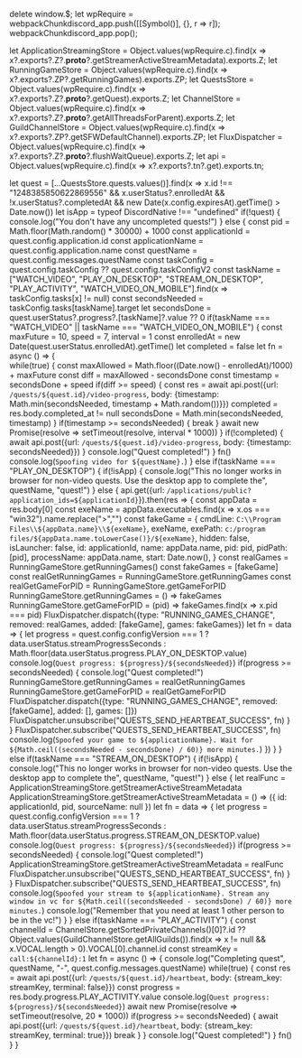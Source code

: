 delete window.$;
let wpRequire = webpackChunkdiscord_app.push([[Symbol()], {}, r => r]);
webpackChunkdiscord_app.pop();

let ApplicationStreamingStore = Object.values(wpRequire.c).find(x => x?.exports?.Z?.__proto__?.getStreamerActiveStreamMetadata).exports.Z;
let RunningGameStore = Object.values(wpRequire.c).find(x => x?.exports?.ZP?.getRunningGames).exports.ZP;
let QuestsStore = Object.values(wpRequire.c).find(x => x?.exports?.Z?.__proto__?.getQuest).exports.Z;
let ChannelStore = Object.values(wpRequire.c).find(x => x?.exports?.Z?.__proto__?.getAllThreadsForParent).exports.Z;
let GuildChannelStore = Object.values(wpRequire.c).find(x => x?.exports?.ZP?.getSFWDefaultChannel).exports.ZP;
let FluxDispatcher = Object.values(wpRequire.c).find(x => x?.exports?.Z?.__proto__?.flushWaitQueue).exports.Z;
let api = Object.values(wpRequire.c).find(x => x?.exports?.tn?.get).exports.tn;

let quest = [...QuestsStore.quests.values()].find(x => x.id !== "1248385850622869556" && x.userStatus?.enrolledAt && !x.userStatus?.completedAt && new Date(x.config.expiresAt).getTime() > Date.now())
let isApp = typeof DiscordNative !== "undefined"
if(!quest) {
	console.log("You don't have any uncompleted quests!")
} else {
	const pid = Math.floor(Math.random() * 30000) + 1000
	const applicationId = quest.config.application.id
	const applicationName = quest.config.application.name
	const questName = quest.config.messages.questName
	const taskConfig = quest.config.taskConfig ?? quest.config.taskConfigV2
	const taskName = ["WATCH_VIDEO", "PLAY_ON_DESKTOP", "STREAM_ON_DESKTOP", "PLAY_ACTIVITY", "WATCH_VIDEO_ON_MOBILE"].find(x => taskConfig.tasks[x] != null)
	const secondsNeeded = taskConfig.tasks[taskName].target
	let secondsDone = quest.userStatus?.progress?.[taskName]?.value ?? 0
	if(taskName === "WATCH_VIDEO" || taskName === "WATCH_VIDEO_ON_MOBILE") {
		const maxFuture = 10, speed = 7, interval = 1
		const enrolledAt = new Date(quest.userStatus.enrolledAt).getTime()
		let completed = false
		let fn = async () => {			
			while(true) {
				const maxAllowed = Math.floor((Date.now() - enrolledAt)/1000) + maxFuture
				const diff = maxAllowed - secondsDone
				const timestamp = secondsDone + speed
				if(diff >= speed) {
					const res = await api.post({url: `/quests/${quest.id}/video-progress`, body: {timestamp: Math.min(secondsNeeded, timestamp + Math.random())}})
					completed = res.body.completed_at != null
					secondsDone = Math.min(secondsNeeded, timestamp)
				}
				if(timestamp >= secondsNeeded) {
					break
				}
				await new Promise(resolve => setTimeout(resolve, interval * 1000))
			}
			if(!completed) {
				await api.post({url: `/quests/${quest.id}/video-progress`, body: {timestamp: secondsNeeded}})
			}
			console.log("Quest completed!")
		}
		fn()
		console.log(`Spoofing video for ${questName}.`)
	} else if(taskName === "PLAY_ON_DESKTOP") {
		if(!isApp) {
			console.log("This no longer works in browser for non-video quests. Use the desktop app to complete the", questName, "quest!")
		} else {
			api.get({url: `/applications/public?application_ids=${applicationId}`}).then(res => {
				const appData = res.body[0]
				const exeName = appData.executables.find(x => x.os === "win32").name.replace(">","")
				const fakeGame = {
					cmdLine: `C:\\Program Files\\${appData.name}\\${exeName}`,
					exeName,
					exePath: `c:/program files/${appData.name.toLowerCase()}/${exeName}`,
					hidden: false,
					isLauncher: false,
					id: applicationId,
					name: appData.name,
					pid: pid,
					pidPath: [pid],
					processName: appData.name,
					start: Date.now(),
				}
				const realGames = RunningGameStore.getRunningGames()
				const fakeGames = [fakeGame]
				const realGetRunningGames = RunningGameStore.getRunningGames
				const realGetGameForPID = RunningGameStore.getGameForPID
				RunningGameStore.getRunningGames = () => fakeGames
				RunningGameStore.getGameForPID = (pid) => fakeGames.find(x => x.pid === pid)
				FluxDispatcher.dispatch({type: "RUNNING_GAMES_CHANGE", removed: realGames, added: [fakeGame], games: fakeGames})
				let fn = data => {
					let progress = quest.config.configVersion === 1 ? data.userStatus.streamProgressSeconds : Math.floor(data.userStatus.progress.PLAY_ON_DESKTOP.value)
					console.log(`Quest progress: ${progress}/${secondsNeeded}`)
					if(progress >= secondsNeeded) {
						console.log("Quest completed!")
						RunningGameStore.getRunningGames = realGetRunningGames
						RunningGameStore.getGameForPID = realGetGameForPID
						FluxDispatcher.dispatch({type: "RUNNING_GAMES_CHANGE", removed: [fakeGame], added: [], games: []})
						FluxDispatcher.unsubscribe("QUESTS_SEND_HEARTBEAT_SUCCESS", fn)
					}
				}
				FluxDispatcher.subscribe("QUESTS_SEND_HEARTBEAT_SUCCESS", fn)
				console.log(`Spoofed your game to ${applicationName}. Wait for ${Math.ceil((secondsNeeded - secondsDone) / 60)} more minutes.`)
			})
		}
	} else if(taskName === "STREAM_ON_DESKTOP") {
		if(!isApp) {
			console.log("This no longer works in browser for non-video quests. Use the desktop app to complete the", questName, "quest!")
		} else {
			let realFunc = ApplicationStreamingStore.getStreamerActiveStreamMetadata
			ApplicationStreamingStore.getStreamerActiveStreamMetadata = () => ({
				id: applicationId,
				pid,
				sourceName: null
			})
			let fn = data => {
				let progress = quest.config.configVersion === 1 ? data.userStatus.streamProgressSeconds : Math.floor(data.userStatus.progress.STREAM_ON_DESKTOP.value)
				console.log(`Quest progress: ${progress}/${secondsNeeded}`)
				if(progress >= secondsNeeded) {
					console.log("Quest completed!")
					ApplicationStreamingStore.getStreamerActiveStreamMetadata = realFunc
					FluxDispatcher.unsubscribe("QUESTS_SEND_HEARTBEAT_SUCCESS", fn)
				}
			}
			FluxDispatcher.subscribe("QUESTS_SEND_HEARTBEAT_SUCCESS", fn)
			console.log(`Spoofed your stream to ${applicationName}. Stream any window in vc for ${Math.ceil((secondsNeeded - secondsDone) / 60)} more minutes.`)
			console.log("Remember that you need at least 1 other person to be in the vc!")
		}
	} else if(taskName === "PLAY_ACTIVITY") {
		const channelId = ChannelStore.getSortedPrivateChannels()[0]?.id ?? Object.values(GuildChannelStore.getAllGuilds()).find(x => x != null && x.VOCAL.length > 0).VOCAL[0].channel.id
		const streamKey = `call:${channelId}:1`
		let fn = async () => {
			console.log("Completing quest", questName, "-", quest.config.messages.questName)
			while(true) {
				const res = await api.post({url: `/quests/${quest.id}/heartbeat`, body: {stream_key: streamKey, terminal: false}})
				const progress = res.body.progress.PLAY_ACTIVITY.value
				console.log(`Quest progress: ${progress}/${secondsNeeded}`)
				await new Promise(resolve => setTimeout(resolve, 20 * 1000))
				if(progress >= secondsNeeded) {
					await api.post({url: `/quests/${quest.id}/heartbeat`, body: {stream_key: streamKey, terminal: true}})
					break
				}
			}
			console.log("Quest completed!")
		}
		fn()
	}
}
